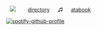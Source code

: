 ⠀![](https://komarev.com/ghpvc/?username=trody&color=3f3f3f&label=ponies&style=flat)　 　[directory](https://rentry.co/hollywood) 　 ♫ 　 [atabook](https://trody.atabook.org/)
 
[![spotify-github-profile](https://spotify-github-profile.kittinanx.com/api/view?uid=3152hej4rx6alviruqcx4h2xzbqi&cover_image=true&theme=novatorem&show_offline=true&background_color=121212&interchange=false&bar_color=7d7d7d&bar_color_cover=false)](https://github.com/kittinan/spotify-github-profile)
